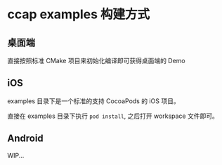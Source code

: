 # ccap examples 构建方式

## 桌面端

直接按照标准 CMake 项目来初始化编译即可获得桌面端的 Demo

## iOS

examples 目录下是一个标准的支持 CocoaPods 的 iOS 项目。 

直接在 examples 目录下执行 `pod install`, 之后打开 workspace 文件即可。

## Android

WIP...